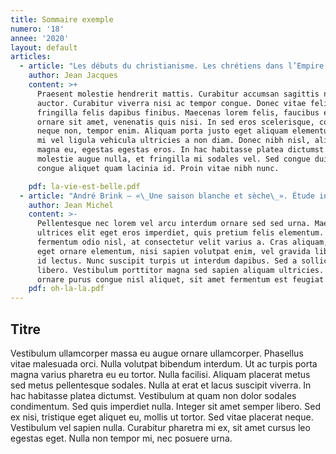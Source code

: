 ```yaml
---
title: Sommaire exemple
numero: '18'
annee: '2020'
layout: default
articles:
  - article: "Les débuts du christianisme. Les chrétiens dans l’Empire romain au IIe\_siècle  (1/2)"
    author: Jean Jacques
    content: >+
      Praesent molestie hendrerit mattis. Curabitur accumsan sagittis nisi non
      auctor. Curabitur viverra nisi ac tempor congue. Donec vitae felis
      fringilla felis dapibus finibus. Maecenas lorem felis, faucibus eget
      ornare sit amet, venenatis quis nisi. In sed eros scelerisque, condimentum
      neque non, tempor enim. Aliquam porta justo eget aliquam elementum. Sed eu
      mi vel ligula vehicula ultricies a non diam. Donec nibh nisl, aliquam sed
      magna eu, egestas egestas eros. In hac habitasse platea dictumst. Mauris
      molestie augue nulla, et fringilla mi sodales vel. Sed congue dui augue,
      congue aliquet quam lacinia id. Proin vitae nibh nunc.

    pdf: la-vie-est-belle.pdf
  - article: "André Brink – «\_Une saison blanche et sèche\_». Étude intégrale"
    author: Jean Michel
    content: >-
      Pellentesque nec lorem vel arcu interdum ornare sed sed urna. Maecenas
      ultrices elit eget eros imperdiet, quis pretium felis elementum. Quisque
      fermentum odio nisl, at consectetur velit varius a. Cras aliquam, quam
      eget ornare elementum, nisi sapien volutpat enim, vel gravida libero nisi
      id lectus. Nunc suscipit turpis ut interdum dapibus. Sed a sollicitudin
      libero. Vestibulum porttitor magna sed sapien aliquam ultricies. Sed
      ornare purus congue nisl aliquet, sit amet fermentum est feugiat.
    pdf: oh-la-la.pdf
---
```


## Titre 

Vestibulum ullamcorper massa eu augue ornare ullamcorper. Phasellus vitae
malesuada orci. Nulla volutpat bibendum interdum. Ut ac turpis porta magna
varius pharetra eu eu tortor. Nulla facilisi. Aliquam placerat metus sed metus
pellentesque sodales. Nulla at erat et lacus suscipit viverra. In hac
habitasse platea dictumst. Vestibulum at quam non dolor sodales condimentum.
Sed quis imperdiet nulla. Integer sit amet semper libero. Sed ex nisi,
tristique eget aliquet eu, mollis ut tortor. Sed vitae placerat neque.
Vestibulum vel sapien nulla. Curabitur pharetra mi ex, sit amet cursus leo
egestas eget. Nulla non tempor mi, nec posuere urna.
